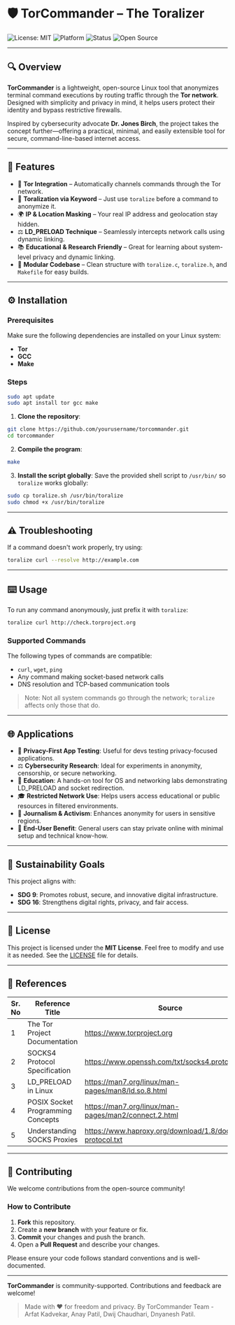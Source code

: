 # 🛡️ TorCommander – The Toralizer

![License: MIT](https://img.shields.io/badge/License-MIT-blue.svg)
![Platform](https://img.shields.io/badge/Platform-Linux-informational)
![Status](https://img.shields.io/badge/Status-Active-brightgreen)
![Open Source](https://img.shields.io/badge/Open--Source-Yes-green)

---

## 🔍 Overview

**TorCommander** is a lightweight, open-source Linux tool that anonymizes terminal command executions by routing traffic through the **Tor network**. Designed with simplicity and privacy in mind, it helps users protect their identity and bypass restrictive firewalls.

Inspired by cybersecurity advocate **Dr. Jones Birch**, the project takes the concept further—offering a practical, minimal, and easily extensible tool for secure, command-line-based internet access.

---

## 🚀 Features

- 🔐 **Tor Integration** – Automatically channels commands through the Tor network.
- 🧠 **Toralization via Keyword** – Just use `toralize` before a command to anonymize it.
- 🌍 **IP & Location Masking** – Your real IP address and geolocation stay hidden.
- ⚖️ **LD_PRELOAD Technique** – Seamlessly intercepts network calls using dynamic linking.
- 📚 **Educational & Research Friendly** – Great for learning about system-level privacy and dynamic linking.
- 📁 **Modular Codebase** – Clean structure with `toralize.c`, `toralize.h`, and `Makefile` for easy builds.

---

## ⚙️ Installation

### Prerequisites

Make sure the following dependencies are installed on your Linux system:

- **Tor**
- **GCC**
- **Make**

### Steps

```bash
sudo apt update
sudo apt install tor gcc make
```

1. **Clone the repository**:
```bash
git clone https://github.com/yourusername/torcommander.git
cd torcommander
```

2. **Compile the program**:
```bash
make
```

3. **Install the script globally**:
Save the provided shell script to `/usr/bin/` so `toralize` works globally:
```bash
sudo cp toralize.sh /usr/bin/toralize
sudo chmod +x /usr/bin/toralize
```

---

## ⚠️ Troubleshooting
If a command doesn't work properly, try using:
```bash
toralize curl --resolve http://example.com
```

---

## ⌨️ Usage

To run any command anonymously, just prefix it with `toralize`:
```bash
toralize curl http://check.torproject.org
```

### Supported Commands
The following types of commands are compatible:
- `curl`, `wget`, `ping`
- Any command making socket-based network calls
- DNS resolution and TCP-based communication tools

> Note: Not all system commands go through the network; `toralize` affects only those that do.

---

## 🌐 Applications

- 🔐 **Privacy-First App Testing**: Useful for devs testing privacy-focused applications.
- ⚖️ **Cybersecurity Research**: Ideal for experiments in anonymity, censorship, or secure networking.
- 🏫 **Education**: A hands-on tool for OS and networking labs demonstrating LD_PRELOAD and socket redirection.
- 🎓 **Restricted Network Use**: Helps users access educational or public resources in filtered environments.
- 📰 **Journalism & Activism**: Enhances anonymity for users in sensitive regions.
- 🌟 **End-User Benefit**: General users can stay private online with minimal setup and technical know-how.

---

## 🌿 Sustainability Goals

This project aligns with:
- **SDG 9**: Promotes robust, secure, and innovative digital infrastructure.
- **SDG 16**: Strengthens digital rights, privacy, and fair access.

---

## 📄 License

This project is licensed under the **MIT License**. Feel free to modify and use it as needed. See the [LICENSE](LICENSE) file for details.

---

## 📖 References

| Sr. No | Reference Title                          | Source                                                      |
|--------|------------------------------------------|-------------------------------------------------------------|
| 1      | The Tor Project Documentation            | https://www.torproject.org                                  |
| 2      | SOCKS4 Protocol Specification            | https://www.openssh.com/txt/socks4.protocol                 |
| 3      | LD_PRELOAD in Linux                      | https://man7.org/linux/man-pages/man8/ld.so.8.html          |
| 4      | POSIX Socket Programming Concepts        | https://man7.org/linux/man-pages/man2/connect.2.html        |
| 5      | Understanding SOCKS Proxies              | https://www.haproxy.org/download/1.8/doc/proxy-protocol.txt |

---

## 🚀 Contributing

We welcome contributions from the open-source community!

### How to Contribute

1. **Fork** this repository.
2. Create a **new branch** with your feature or fix.
3. **Commit** your changes and push the branch.
4. Open a **Pull Request** and describe your changes.

Please ensure your code follows standard conventions and is well-documented.

---

**TorCommander** is community-supported. Contributions and feedback are welcome!

> Made with ❤️ for freedom and privacy. By TorCommander Team - Arfat Kadvekar, Anay Patil, Dwij Chaudhari, Dnyanesh Patil.
